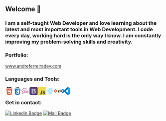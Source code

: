 ## Welcome 👋

<!--
**Namonaki0/Namonaki0** is a ✨ _special_ ✨ repository because its `README.md` (this file) appears on your GitHub profile.

Here are some ideas to get you started:

- 🔭 I’m currently working on ...
- 🌱 I’m currently learning ...
- 👯 I’m looking to collaborate on ...
- 🤔 I’m looking for help with ...

### Portfolio:
www.andreferreiradev.com
[![forthebadge made-with-python](http://ForTheBadge.com/images/badges/made-with-python.svg)](https://www.https://www.andreferreiradev.com/)

### About me:
-->

### I am a self-taught Web Developer and love learning about the latest and most important tools in Web Development. I code every day, working hard is the only way I know. I am constantly improving my problem-solving skills and creativity.

### Portfolio:
www.andreferreiradev.com

### Languages and Tools:

<img align="left" alt="HTML5" width="26px" src="https://raw.githubusercontent.com/github/explore/80688e429a7d4ef2fca1e82350fe8e3517d3494d/topics/html/html.png" /> <img align="left" alt="CSS3" width="26px" src="https://raw.githubusercontent.com/github/explore/80688e429a7d4ef2fca1e82350fe8e3517d3494d/topics/css/css.png" /> <img align="left" alt="Sass" width="26px" src="https://raw.githubusercontent.com/github/explore/80688e429a7d4ef2fca1e82350fe8e3517d3494d/topics/sass/sass.png" /> <img align="left" alt="Bootstrap" width="26px" src="https://raw.githubusercontent.com/github/explore/80688e429a7d4ef2fca1e82350fe8e3517d3494d/topics/bootstrap/bootstrap.png" /> <img align="left" alt="JavaScript" width="26px" src="https://raw.githubusercontent.com/github/explore/80688e429a7d4ef2fca1e82350fe8e3517d3494d/topics/javascript/javascript.png" /> <img align="left" alt="React" width="26px" src="https://raw.githubusercontent.com/github/explore/80688e429a7d4ef2fca1e82350fe8e3517d3494d/topics/react/react.png" style="max-width:100%;"> <img align="left" alt="Git" width="26px" src="https://raw.githubusercontent.com/github/explore/80688e429a7d4ef2fca1e82350fe8e3517d3494d/topics/git/git.png" /> <img align="left" alt="Visual Studio Code" width="26px" src="https://raw.githubusercontent.com/github/explore/80688e429a7d4ef2fca1e82350fe8e3517d3494d/topics/visual-studio-code/visual-studio-code.png" />  

<br />

### Get in contact:
[![Linkedin Badge](https://img.shields.io/badge/-Andre%20Ferreira-0e76a8?style=flat&labelColor=0e76a8&logo=linkedin&logoColor=white)](https://www.linkedin.com/in/andre-ferreira-37835b53/) [![Mail Badge](https://img.shields.io/badge/-Andre%20Ferreira-c0392b?style=flat&labelColor=c0392b&logo=gmail&logoColor=white)](mailto:andreferreira@live.co.uk)
